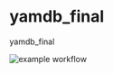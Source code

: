 # yamdb_final
yamdb_final

![example workflow](https://github.com/MrGorkiy/yamdb_final/actions/workflows/yamdb_workflow.yml/badge.svg)